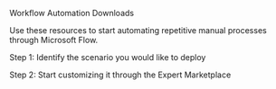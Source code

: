 Workflow Automation Downloads

Use these resources to start automating repetitive manual processes through
Microsoft Flow.

Step 1: Identify the scenario you would like to deploy

Step 2: Start customizing it through the Expert Marketplace
